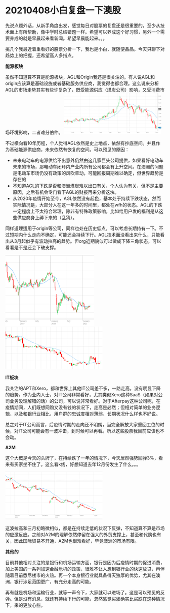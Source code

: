 # 20210408小白复盘一下澳股


先说点题外话，从新手角度出发，感觉每日对股票的复盘还是很重要的，至少从技术面上有所帮助，像中学时总结错题一样。希望可以养成这个好习惯，另外一个需要养成的就是早晨起来看新闻。希望早晨能起来。。。

挑几个我最近着重看好的股票分析一下，我也是小白，就随便品品。今天只聊下对趋势上的把握，还希望高人多指点。

**能源板块**

虽然不知道算不算是能源板块，AGL和Origin我还是很关注的。有人说AGL和origin应该算是基础设施或者基础服务供应商，我觉得也都合理。这么说来分析AGL的市场走势其实有些许复杂了，既受能源供应（煤炭公司）影响，又受消费市场环境影响，二者难分伯仲。
<img src="/images/invest/20210408/agl-10.png" alt="AGL10年走势图" style="zoom: 30%;" />

不过横向看10年历程，个人觉得AGL依然是史上地点，依然有抄底空间。并且作为基础能源供应商，未来依然有恢复的空间。可以预见的原因：
- 未来电动车的电源供给不出意外仍然由这几家巨头公司提供，如果看好电动车未来的市场，那电动车闭环内产业内所有公司都会有上升空间。在澳洲的问题是电动车市场仍没有政策的风吹草动，可能回报周期难以确定，但世界趋势是存在的
- 不知道AGL的下跌是否和澳洲煤炭难以出口有关，个人认为有关，但不是主要原因，之后有机会专门看下AGL的财报再来分析这块。
- 从2020年疫情开始至今，AGL依然没有起色，基本处于持续下跌状态，然而实际情况是，大部分人在这一年多的时间里，都处在wfh的状态。AGL的下跌一定程度上不太符合常理，除非有特殊政策影响，比如给用户发的福利是从这些供应商身上薅下来的（乱猜）。

同样道理适用于origin等公司，同样也处在历史低点，可以考虑长期持有一下。不过短期内什么走向不确定，可能还会持续下行。AGL技术面没看出来什么，只能看出从3月起似乎有波动拉高的趋势。但org近期貌似可以做成下降三角状态，可以看看是不是还会下破支撑。

<img src="/images/invest/20210408/org-3.PNG" alt="org走势图" style="zoom: 30%;" />
<img src="/images/invest/20210408/agl-3mon.PNG" alt="AGL近期走势图" style="zoom: 30%;" />

**IT板块**

我关注的APT和Xero，都和世界上其他IT公司差不多，一路走高，没有明显下降的趋势。作为业内人士，对IT公司非常看好，尤其类似Xero这种SaaS（如果对公司业务没理解错的话）的公司，可以说非常看好。对于Afterpay这种公司呢，在疫情期间，人们既想网购又没有钱的状况下，走高是必然；但相对简单的业务逻辑，以及和银行业相比，用户群的忠诚度相对薄弱，长期状况什么样也不好说。

总之对于IT公司而言，后疫情时期的走向还不明朗，当完全解放大家重回工位的时候，对IT公司可能会有一波冲击，到时候可以再看。所以这些股票我目前应该也不会动。

**A2M**

这个大概是今天的头牌了，在持续跌了一年的情况下，今天居然强势回弹3%，看来有买家坐不住了。这么看k线，好想知道去年12月份发生了什么。。。

<img src="/images/invest/20210408/a2m.PNG" alt="A2M近期走势图" style="zoom: 30%;" />

这波拉高和三月初略微相似，都是在持续走低的状况下反弹，不知道算不算是市场的应激反应。之前对A2M的理解依然停留在强大的外贸支撑上，甚至和代购也有关，因此国际贸易不开通，A2M也很难看好，毕竟澳洲的市场有限。

**其他的**

目前其他相对关注的是银行和机场运输方面，银行是因为后疫情时期的促进消费，加上美国的一系列加速金融危机的政策，很难不让人想到银行业的快速放贷，再伴随着目前悉尼楼市的火热。再一个本身银行业就具备得天独厚的优势，尤其在澳洲，银行涉足范围更广，有充分走高的可能。

再有就是机场和运输行业，就等一声令下，大家就可以进场了。这是可以预见的反弹。但是没有消息，就还有持续下行的可能，忽然感觉买涨确实比买跌在这种情况下，来的更放心些。
